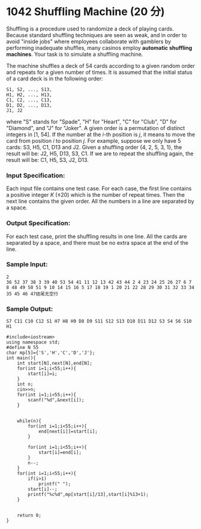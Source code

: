 # 1042 Shuffling Machine (20 分)

Shuffling is a procedure used to randomize a deck of playing cards. Because standard shuffling techniques are seen as weak, and in order to avoid "inside jobs" where employees collaborate with gamblers by performing inadequate shuffles, many casinos employ **automatic shuffling machines**. Your task is to simulate a shuffling machine.

The machine shuffles a deck of 54 cards according to a given random order and repeats for a given number of times. It is assumed that the initial status of a card deck is in the following order:

```
S1, S2, ..., S13, 
H1, H2, ..., H13, 
C1, C2, ..., C13, 
D1, D2, ..., D13, 
J1, J2
```

where "S" stands for "Spade", "H" for "Heart", "C" for "Club", "D" for "Diamond", and "J" for "Joker". A given order is a permutation of distinct integers in [1, 54]. If the number at the *i*-th position is *j*, it means to move the card from position *i* to position *j*. For example, suppose we only have 5 cards: S3, H5, C1, D13 and J2. Given a shuffling order {4, 2, 5, 3, 1}, the result will be: J2, H5, D13, S3, C1. If we are to repeat the shuffling again, the result will be: C1, H5, S3, J2, D13.

### Input Specification:

Each input file contains one test case. For each case, the first line contains a positive integer *K* (≤20) which is the number of repeat times. Then the next line contains the given order. All the numbers in a line are separated by a space.

### Output Specification:

For each test case, print the shuffling results in one line. All the cards are separated by a space, and there must be no extra space at the end of the line.

### Sample Input:

```in
2
36 52 37 38 3 39 40 53 54 41 11 12 13 42 43 44 2 4 23 24 25 26 27 6 7 8 48 49 50 51 9 10 14 15 16 5 17 18 19 1 20 21 22 28 29 30 31 32 33 34 35 45 46 47结尾无空行
```

### Sample Output:

```out
S7 C11 C10 C12 S1 H7 H8 H9 D8 D9 S11 S12 S13 D10 D11 D12 S3 S4 S6 S10 H1
```

```
#include<iostream>
using namespace std;
#define N 55
char mp[5]={'S','H','C','D','J'};
int main(){
	int start[N],next[N],end[N];
	for(int i=1;i<55;i++){
		start[i]=i;
	}
	int n;
	cin>>n;
	for(int i=1;i<55;i++){
		scanf("%d",&next[i]);
	}
	
	
	while(n){
		for(int i=1;i<55;i++){
			end[next[i]]=start[i];
		}
	
		for(int i=1;i<55;i++){
			start[i]=end[i];
		}	
		n--;
	}
	for(int i=1;i<55;i++){
        if(i>1)
            printf(" ");
		start[i]--;
		printf("%c%d",mp[start[i]/13],start[i]%13+1);
	}
	
	
	return 0;
}
```

